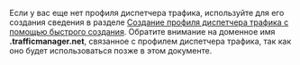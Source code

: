 Если у вас еще нет профиля диспетчера трафика, используйте для его создания сведения в разделе [Создание профиля диспетчера трафика с помощью быстрого создания](/library/windowsazure/dn339012.aspx). Обратите внимание на доменное имя **.trafficmanager.net**, связанное с профилем диспетчера трафика, так как оно будет использоваться позже в этом документе.


<!--HONumber=52-->
